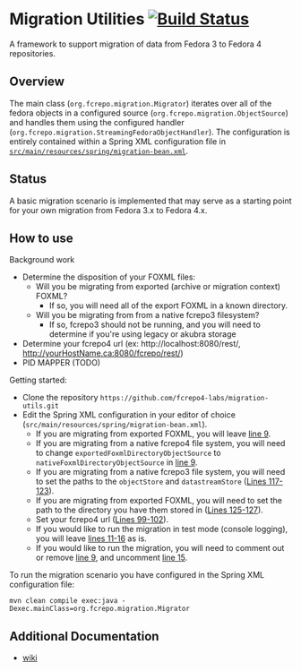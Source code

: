 # Migration Utilities [![Build Status](https://travis-ci.org/fcrepo4-labs/migration-utils.png?branch=master)](https://travis-ci.org/fcrepo4-labs/migration-utils)

A framework to support migration of data from Fedora 3 to Fedora 4 repositories.

## Overview

The main class (`org.fcrepo.migration.Migrator`) iterates over all of the fedora objects in a configured source (`org.fcrepo.migration.ObjectSource`) and handles them using the configured handler (`org.fcrepo.migration.StreamingFedoraObjectHandler`). The configuration is entirely contained within a Spring XML configuration file in [`src/main/resources/spring/migration-bean.xml`](https://github.com/fcrepo4-labs/migration-utils/blob/master/src/main/resources/spring/migration-bean.xml).

## Status

A basic migration scenario is implemented that may serve as a starting point for
your own migration from Fedora 3.x to Fedora 4.x.

## How to use

Background work

* Determine the disposition of your FOXML files:
  * Will you be migrating from exported (archive or migration context) FOXML?
    * If so, you will need all of the export FOXML in a known directory.
  * Will you be migrating from from a native fcrepo3 filesystem?
    * If so, fcrepo3 should not be running, and you will need to determine if you're using legacy or akubra storage
* Determine your fcrepo4 url (ex: http://localhost:8080/rest/, http://yourHostName.ca:8080/fcrepo/rest/)
* PID MAPPER (TODO)

Getting started:
* Clone the repository `https://github.com/fcrepo4-labs/migration-utils.git`
* Edit the Spring XML configuration in your editor of choice (`src/main/resources/spring/migration-bean.xml`).
  * If you are migrating from exported FOXML, you will leave [line 9](https://github.com/fcrepo4-labs/migration-utils/blob/master/src/main/resources/spring/migration-bean.xml#L9).
  * If you are migrating from a native fcrepo4 file system, you will need to change `exportedFoxmlDirectoryObjectSource` to `nativeFoxmlDirectoryObjectSource` in [line 9](https://github.com/fcrepo4-labs/migration-utils/blob/master/src/main/resources/spring/migration-bean.xml#L9).
  * If you are migrating from a native fcrepo3 file system, you will need to set the paths to the `objectStore` and `datastreamStore` ([Lines 117-123](https://github.com/fcrepo4-labs/migration-utils/blob/master/src/main/resources/spring/migration-bean.xml#L117-L123)).
  * If you are migrating from exported FOXML, you will need to set the path to the directory you have them stored in ([Lines 125-127](https://github.com/fcrepo4-labs/migration-utils/blob/master/src/main/resources/spring/migration-bean.xml#L125-L127)).
  * Set your fcrepo4 url ([Lines 99-102](https://github.com/fcrepo4-labs/migration-utils/blob/master/src/main/resources/spring/migration-bean.xml#L99-L102)).
  * If you would like to run the migration in test mode (console logging), you will leave [lines 11-16](https://github.com/fcrepo4-labs/migration-utils/blob/master/src/main/resources/spring/migration-bean.xml#L11-L16) as is.
  * If you would like to run the migration, you will need to comment out or remove [line 9](https://github.com/fcrepo4-labs/migration-utils/blob/master/src/main/resources/spring/migration-bean.xml#L11), and uncomment [line 15](https://github.com/fcrepo4-labs/migration-utils/blob/master/src/main/resources/spring/migration-bean.xml#L15). 


To run the migration scenario you have configured in the Spring XML configuration file: 

``` 
mvn clean compile exec:java -Dexec.mainClass=org.fcrepo.migration.Migrator 
```

## Additional Documentation
 
 * [wiki](https://wiki.duraspace.org/display/FF/Fedora+3+to+4+Data+Migration)
